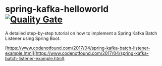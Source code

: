 # spring-kafka-helloworld [![Quality Gate](https://sonarqube.com/api/badges/gate?key=com.codenotfound:spring-kafka-batch-listener)](https://sonarqube.com/dashboard/index/com.codenotfound:spring-kafka-batch-listener)

A detailed step-by-step tutorial on how to implement a Spring Kafka Batch Listener using Spring Boot.

[https://www.codenotfound.com/2017/04/spring-kafka-batch-listener-example.html](https://www.codenotfound.com/2017/04/spring-kafka-batch-listener-example.html)
